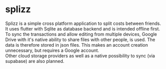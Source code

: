 # splizz
Splizz is a simple cross platform application to split costs between friends. It uses flutter with Sqlite as database backend and is intended offline first.\
To sync the transactions and allow editing from multiple devices, Google Drive with it's native ability to share files with other people, is used. The data is therefore stored in json files.
This makes an account creation unnecessary, but requires a Google account.\
Other cloud storage providers as well as a native possibility to sync (via supabase) are also planned.
